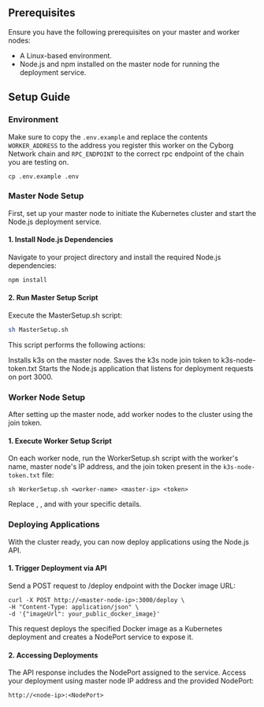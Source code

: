 ## Prerequisites

Ensure you have the following prerequisites on your master and worker nodes:

- A Linux-based environment.
- Node.js and npm installed on the master node for running the deployment service.

## Setup Guide

### Environment

Make sure to copy the `.env.example` and replace the contents `WORKER_ADDRESS` to the address you register this worker on the Cyborg Network chain and `RPC_ENDPOINT` to the correct rpc endpoint of the chain you are testing on.

```
cp .env.example .env

```

### Master Node Setup

First, set up your master node to initiate the Kubernetes cluster and start the Node.js deployment service.

#### 1. Install Node.js Dependencies

Navigate to your project directory and install the required Node.js dependencies:

```bash
npm install
```
#### 2. Run Master Setup Script
Execute the MasterSetup.sh script:
```bash
sh MasterSetup.sh
```
This script performs the following actions:

Installs k3s on the master node.
Saves the k3s node join token to k3s-node-token.txt
Starts the Node.js application that listens for deployment requests on port 3000.

### Worker Node Setup
After setting up the master node, add worker nodes to the cluster using the join token.

#### 1. Execute Worker Setup Script
On each worker node, run the WorkerSetup.sh script with the worker's name, master node's IP address, and the join token present in the `k3s-node-token.txt` file:

```
sh WorkerSetup.sh <worker-name> <master-ip> <token>
```
Replace <worker-name>, <master-ip>, and <token> with your specific details.


### Deploying Applications
With the cluster ready, you can now deploy applications using the Node.js API.

#### 1. Trigger Deployment via API
Send a POST request to /deploy endpoint with the Docker image URL:

```
curl -X POST http://<master-node-ip>:3000/deploy \
-H "Content-Type: application/json" \
-d '{"imageUrl": your_public_docker_image}'
```
This request deploys the specified Docker image as a Kubernetes deployment and creates a NodePort service to expose it.

#### 2. Accessing Deployments
The API response includes the NodePort assigned to the service. Access your deployment using master node IP address and the provided NodePort:
```
http://<node-ip>:<NodePort>
```
